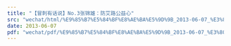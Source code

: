 ```yaml
---
title: "【冒刺有话说】No.3张锦雄：防艾路公益心"
src: "wechat/html/%E9%85%B7%E5%84%BF%E8%AE%BA%E5%9D%9B_2013-06-07_%E3%80%90%E5%86%92%E5%88%BA%E6%9C%89%E8%AF%9D%E8%AF%B4%E3%80%91No.3%E5%BC%A0%E9%94%A6%E9%9B%84%EF%BC%9A%E9%98%B2%E8%89%BE%E8%B7%AF%E5%85%AC%E7%9B%8A%E5%BF%83.html"
date: 2013-06-07
pdf: "wechat/pdf/%E9%85%B7%E5%84%BF%E8%AE%BA%E5%9D%9B_2013-06-07_%E3%80%90%E5%86%92%E5%88%BA%E6%9C%89%E8%AF%9D%E8%AF%B4%E3%80%91No.3%E5%BC%A0%E9%94%A6%E9%9B%84%EF%BC%9A%E9%98%B2%E8%89%BE%E8%B7%AF%E5%85%AC%E7%9B%8A%E5%BF%83.pdf"
---
```

